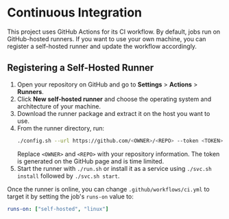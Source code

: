 # Continuous Integration

This project uses GitHub Actions for its CI workflow. By default, jobs run on GitHub-hosted runners. If you want to use your own machine, you can register a self-hosted runner and update the workflow accordingly.

## Registering a Self-Hosted Runner

1. Open your repository on GitHub and go to **Settings** > **Actions** > **Runners**.
2. Click **New self-hosted runner** and choose the operating system and architecture of your machine.
3. Download the runner package and extract it on the host you want to use.
4. From the runner directory, run:
   ```bash
   ./config.sh --url https://github.com/<OWNER>/<REPO> --token <TOKEN>
   ```
   Replace `<OWNER>` and `<REPO>` with your repository information. The token is generated on the GitHub page and is time limited.
5. Start the runner with `./run.sh` or install it as a service using `./svc.sh install` followed by `./svc.sh start`.

Once the runner is online, you can change `.github/workflows/ci.yml` to target it by setting the job's `runs-on` value to:

```yaml
runs-on: ["self-hosted", "linux"]
```

